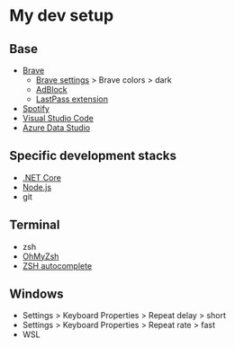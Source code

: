 # My dev setup

## Base

- [Brave](https://brave.com/)
    - [Brave settings](http://chrome://settings) > Brave colors > dark
    - [AdBlock](https://chrome.google.com/webstore/detail/adblock-%E2%80%94-best-ad-blocker/gighmmpiobklfepjocnamgkkbiglidom?hl=en-US)
    - [LastPass extension](https://chrome.google.com/webstore/detail/lastpass-free-password-ma/hdokiejnpimakedhajhdlcegeplioahd)
- [Spotify](https://www.spotify.com/au/download/)
- [Visual Studio Code](https://code.visualstudio.com/)
- [Azure Data Studio](https://docs.microsoft.com/en-us/sql/azure-data-studio/download-azure-data-studio?view=sql-server-ver15)

## Specific development stacks
- [.NET Core](https://dotnet.microsoft.com/download)
- [Node.js](https://nodejs.org/en/)
- git

## Terminal
- zsh
- [OhMyZsh](https://ohmyz.sh/)
- [ZSH autocomplete](https://github.com/marlonrichert/zsh-autocomplete)

## Windows
- Settings > Keyboard Properties > Repeat delay > short
- Settings > Keyboard Properties > Repeat rate > fast
- WSL
